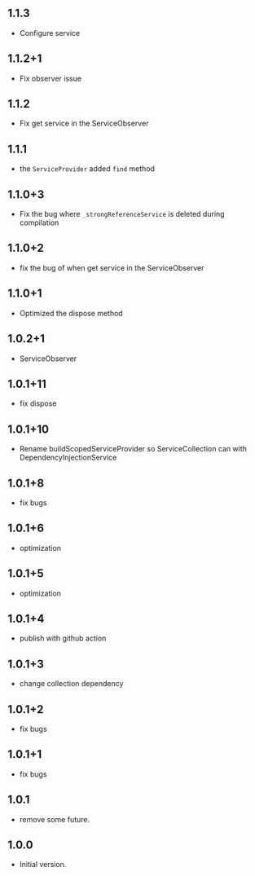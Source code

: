 ## 1.1.3

- Configure service

## 1.1.2+1

- Fix observer issue

## 1.1.2

- Fix get service in the ServiceObserver

## 1.1.1

- the `ServiceProvider` added `find` method

## 1.1.0+3

- Fix the bug where `_strongReferenceService` is deleted during compilation

## 1.1.0+2

- fix the bug of when get service in the ServiceObserver

## 1.1.0+1

- Optimized the dispose method

## 1.0.2+1

- ServiceObserver

## 1.0.1+11

- fix dispose

## 1.0.1+10

- Rename buildScopedServiceProvider so ServiceCollection can with DependencyInjectionService

## 1.0.1+8

- fix bugs

## 1.0.1+6

- optimization

## 1.0.1+5

- optimization

## 1.0.1+4

- publish with github action

## 1.0.1+3

- change collection dependency

## 1.0.1+2

- fix bugs

## 1.0.1+1

- fix bugs

## 1.0.1

- remove some future.

## 1.0.0

- Initial version.